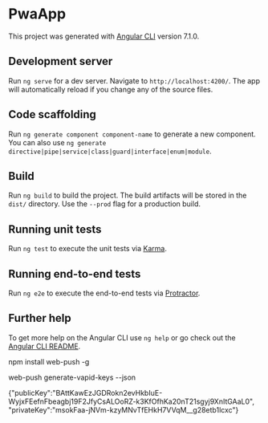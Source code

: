 # PwaApp

This project was generated with [Angular CLI](https://github.com/angular/angular-cli) version 7.1.0.

## Development server

Run `ng serve` for a dev server. Navigate to `http://localhost:4200/`. The app will automatically reload if you change any of the source files.

## Code scaffolding

Run `ng generate component component-name` to generate a new component. You can also use `ng generate directive|pipe|service|class|guard|interface|enum|module`.

## Build

Run `ng build` to build the project. The build artifacts will be stored in the `dist/` directory. Use the `--prod` flag for a production build.

## Running unit tests

Run `ng test` to execute the unit tests via [Karma](https://karma-runner.github.io).

## Running end-to-end tests

Run `ng e2e` to execute the end-to-end tests via [Protractor](http://www.protractortest.org/).

## Further help

To get more help on the Angular CLI use `ng help` or go check out the [Angular CLI README](https://github.com/angular/angular-cli/blob/master/README.md).

npm install web-push -g

web-push generate-vapid-keys --json

{"publicKey":"BAttKawEzJGDRokn2evHkbIuE-WyjxFEefnFbeagbj19F2JfyCsALOoRZ-k3KfOfhKa20nT21sgyj9XnItGAaL0",
"privateKey":"msokFaa-jNVm-kzyMNvTfEHkH7VVqM__g28etb1lcxc"}
